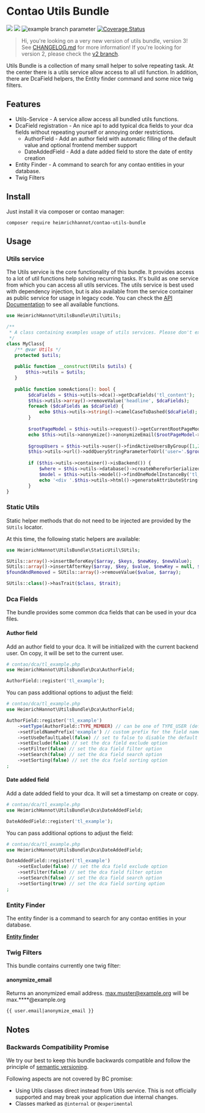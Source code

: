 # Contao Utils Bundle

[![](https://img.shields.io/packagist/v/heimrichhannot/contao-utils-bundle.svg)](https://packagist.org/packages/heimrichhannot/contao-utils-bundle)
[![](https://img.shields.io/packagist/dt/heimrichhannot/contao-utils-bundle.svg)](https://packagist.org/packages/heimrichhannot/contao-utils-bundle)
![example branch parameter](https://github.com/heimrichhannot/contao-utils-bundle/actions/workflows/ci.yml/badge.svg?branch=v3)
[![Coverage Status](https://coveralls.io/repos/github/heimrichhannot/contao-utils-bundle/badge.svg?branch=v3)](https://coveralls.io/github/heimrichhannot/contao-utils-bundle?branch=v3)

> Hi, you're looking on a very new version of utils bundle, version 3! See [CHANGELOG.md](CHANGELOG.md) for more information! If you're looking for version 2, please check the [v2 branch](https://github.com/heimrichhannot/contao-utils-bundle/tree/v2).

Utils Bundle is a collection of many small helper to solve repeating task. 
At the center there is a utils service allow access to all util function. 
In addition, there are DcaField helpers, the Entity finder command and some nice twig filters.

## Features
* Utils-Service - A service allow access all bundled utils functions. 
* DcaField registration - An nice api to add typical dca fields to your dca fields without repeating yourself or annoying order restrictions.
  * AuthorField - Add an author field with automatic filling of the default value and optional frontend member support
  * DateAddedField - Add a date added field to store the date of entity creation
* Entity Finder - A command to search for any contao entities in your database.
* Twig Filters

## Install

Just install it via composer or contao manager:

```
composer require heimrichhannot/contao-utils-bundle
```

## Usage

### Utils service

The Utils service is the core functionality of this bundle. It provides access to a lot of util functions help solving recurring tasks. 
It's build as one service from which you can access all utils services. 
The utils service is best used with dependency injection, but is also available from the service container as public service for usage in legacy code.
You can check the [API Documentation](https://heimrichhannot.github.io/contao-utils-bundle/namespaces/heimrichhannot-utilsbundle-util.html) to see all available functions.

```php
use HeimrichHannot\UtilsBundle\Util\Utils;

/**
 * A class containing examples usage of utils services. Please don't expect it to be useful :)
 */
class MyClass{
   /** @var Utils */
   protected $utils;
    
   public function __construct(Utils $utils) {
       $this->utils = $utils;
   }
   
   public function someActions(): bool {
        $dcaFields = $this->utils->dca()->getDcaFields('tl_content');
        $this->utils->array()->removeValue('headline', $dcaFields);
        foreach ($dcaFields as $dcaField) {
            echo $this->utils->string()->camelCaseToDashed($dcaField);
        }
        
        $rootPageModel = $this->utils->request()->getCurrentRootPageModel();
        echo $this->utils->anonymize()->anonymizeEmail($rootPageModel->adminEmail);
        
        $groupUsers = $this->utils->user()->findActiveUsersByGroup([1,2]);
        $this->utils->url()->addQueryStringParameterToUrl('user='.$groupUsers[0]->username, 'https://example.org');
        
        if ($this->utils->container()->isBackend()) {
            $where = $this->utils->database()->createWhereForSerializedBlob('dumbData', ['foo', 'bar']);
            $model = $this->utils->model()->findOneModelInstanceBy('tl_content', [$where->createAndWhere()], [$where->values]);
            echo '<div '.$this->utils->html()->generateAttributeString($model->getHtmlAttributes()).'></div>';
        }
}
```

### Static Utils

Static helper methods that do not need to be injected are provided by the `SUtils` locator.

At this time, the following static helpers are available:
```php
use HeimrichHannot\UtilsBundle\StaticUtil\SUtils;

SUtils::array()->insertBeforeKey($array, $keys, $newKey, $newValue);
SUtils::array()->insertAfterKey($array, $key, $value, $newKey = null, $options = []);
$foundAndRemoved = SUtils::array()->removeValue($value, $array);

SUtils::class()->hasTrait($class, $trait);
```

### Dca Fields

The bundle provides some common dca fields that can be used in your dca files.

#### Author field

Add an author field to your dca. It will be initialized with the current backend user. On copy, it will be set to the current user.

```php
# contao/dca/tl_example.php
use HeimrichHannot\UtilsBundle\Dca\AuthorField;

AuthorField::register('tl_example');
```

You can pass additional options to adjust the field:

```php
# contao/dca/tl_example.php
use HeimrichHannot\UtilsBundle\Dca\AuthorField;

AuthorField::register('tl_example')
    ->setType(AuthorField::TYPE_MEMBER) // can be one of TYPE_USER (default) or TYPE_MEMBER. Use TYPE_MEMBER to set a frontend member instead of a backend user
    ->setFieldNamePrefix('example') // custom prefix for the field name
    ->setUseDefaultLabel(false) // set to false to disable the default label and set a custom label in your dca translations
    ->setExclude(false) // set the dca field exclude option
    ->setFilter(false) // set the dca field filter option
    ->setSearch(false) // set the dca field search option
    ->setSorting(false) // set the dca field sorting option
;
```

#### Date added field

Add a date added field to your dca. It will set a timestamp on create or copy.

```php
# contao/dca/tl_example.php
use HeimrichHannot\UtilsBundle\Dca\DateAddedField;

DateAddedField::register('tl_example');
```

You can pass additional options to adjust the field:

```php
# contao/dca/tl_example.php
use HeimrichHannot\UtilsBundle\Dca\DateAddedField;

DateAddedField::register('tl_example')
    ->setExclude(false) // set the dca field exclude option
    ->setFilter(false) // set the dca field filter option
    ->setSearch(false) // set the dca field search option
    ->setSorting(true) // set the dca field sorting option
;
```

### Entity Finder

The entity finder is a command to search for any contao entities in your database.

**[Entity finder](docs/commands/entity_finder.md)**


### Twig Filters

This bundle contains currently one twig filter:

#### anonymize_email

Returns an anonymized email address. max.muster@example.org will be max.****@example.org

```twig
{{ user.email|anonymize_email }}
```

## Notes

### Backwards Compatibility Promise

We try our best to keep this bundle backwards compatible and follow the principle of [semantic versioning](https://semver.org/).

Following aspects are not covered by BC promise:
- Using Utils classes direct instead from Utils service. This is not officially supported and may break your application due internal changes.
- Classes marked as `@internal` or `@experimental`

